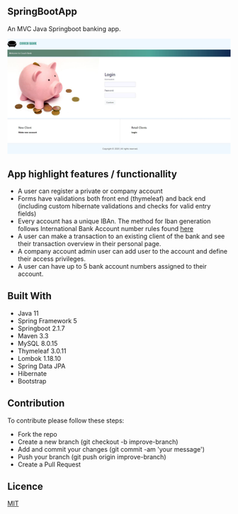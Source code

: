 ## SpringBootApp

An MVC Java Springboot banking app. 


 ![](https://github.com/Adamantia/SpringBootApp/blob/master/couch/src/main/resources/static/images/index_screenshot.JPG)
 
 
 ## App highlight features / functionallity  
 
 - A user can register a private or company account
 - Forms have validations both front end (thymeleaf) and back end (including custom hibernate validations and checks for valid entry fields)
 - Every account has a unique IBAn. The method for Iban generation follows International Bank Account number rules found [here](https://nl.wikipedia.org/wiki/International_Bank_Account_Number)
 - A user can make a transaction to an existing client of the bank and see their transaction overview in their personal page.
 - A company account admin user can add user to the account and define their access privileges.
 - A user can have up to 5 bank account numbers assigned to their account.
 
 
## Built With
 - Java 11
 - Spring Framework 5
 - Springboot 2.1.7
 - Maven 3.3
 - MySQL 8.0.15
 - Thymeleaf 3.0.11
 - Lombok 1.18.10
 - Spring Data JPA
 - Hibernate
 - Bootstrap 


## Contribution

To contribute please follow these steps:

- Fork the repo
- Create a new branch (git checkout -b improve-branch)
- Add and commit your changes (git commit -am 'your message')
- Push your branch (git push origin improve-branch)
- Create a Pull Request

## Licence
[MIT](https://choosealicense.com/licenses/mit/)


